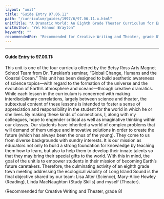 ```yaml
---
layout: "unit"
title: "Guide Entry 97.06.11"
path: "/curriculum/guides/1997/6/97.06.11.x.html"
unitTitle: "A Dramatic World: An Eighth Grade Theater Curriculum for Earth’s Future Caretakers"
unitAuthor: "Yel Hannon Brayton"
keywords: ""
recommendedFor: "Recommended for Creative Writing and Theater, grade 8"
---
```

<body>
<hr/>
<h4>
Guide Entry to 97.06.11:
</h4>
This unit is one of the four curricula offered by the Betsy Ross Arts Magnet School Team from Dr. Turekian’s seminar, “Global Change, Humans and the Coastal Ocean.” This unit has been designed to build aesthetic awareness of science topics—with regard to the formation of the universe and the evolution of Earth’s atmosphere and oceans—through creative dramatics. While each lesson in the curriculum is concerned with making interdisciplinary correlations, largely between science and theater, the subtextual content of these lessons is intended to foster a sense of appreciation and responsibility in the student for the world in which he or she lives. By making these kinds of connections, I, along with my colleagues, hope to engender critical as well as imaginative thinking within our classes. Our students have inherited a world of complex problems that will demand of them unique and innovative solutions in order to create the future (which has always been the onus of the young). They come to us from diverse backgrounds with sundry interests. It is our mission as educators not only to build a strong foundation for knowledge by teaching them how to learn, but also to help them to develop their innate talents so that they may bring their special gifts to the world. With this in mind, the goal of the unit is to empower students in their mission of becoming Earth’s future caretakers. Therefore, the culminating activity of an eighth grade town meeting addressing the ecological viability of Long Island Sound is the final objective shared by our team: Lisa Alter (Science), Mary-Alice Howley (Reading), Linda MacNaughton (Study Skills) and myself (Theater).
<p>
(Recommended for Creative Writing and Theater, grade 8)
</p>
</body>